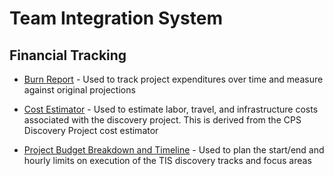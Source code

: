 # Team Integration System
## Financial Tracking


* [Burn Report](https://docs.google.com/spreadsheets/d/1zGm-qwx7DVSP178bRgYpz65Lq7YBMMVxxL_UkL6bHRc/edit) - Used to track project expenditures over time and measure against original projections

* [Cost Estimator](https://docs.google.com/spreadsheets/d/1eRlBVFeCDpdjkYqWckAbJNuuORdF7Dj3ryE9TCCmXMw/edit) - Used to estimate labor, travel, and infrastructure costs associated with the discovery project.  This is derived from the CPS Discovery Project cost estimator

* [Project Budget Breakdown and Timeline](https://docs.google.com/spreadsheets/d/1zLQzgmpPoGzMoD1YQEaLY0w5YWK16V9GdTE5YFumekU/edit) - Used to plan the start/end and hourly limits on execution of the TIS discovery tracks and focus areas
